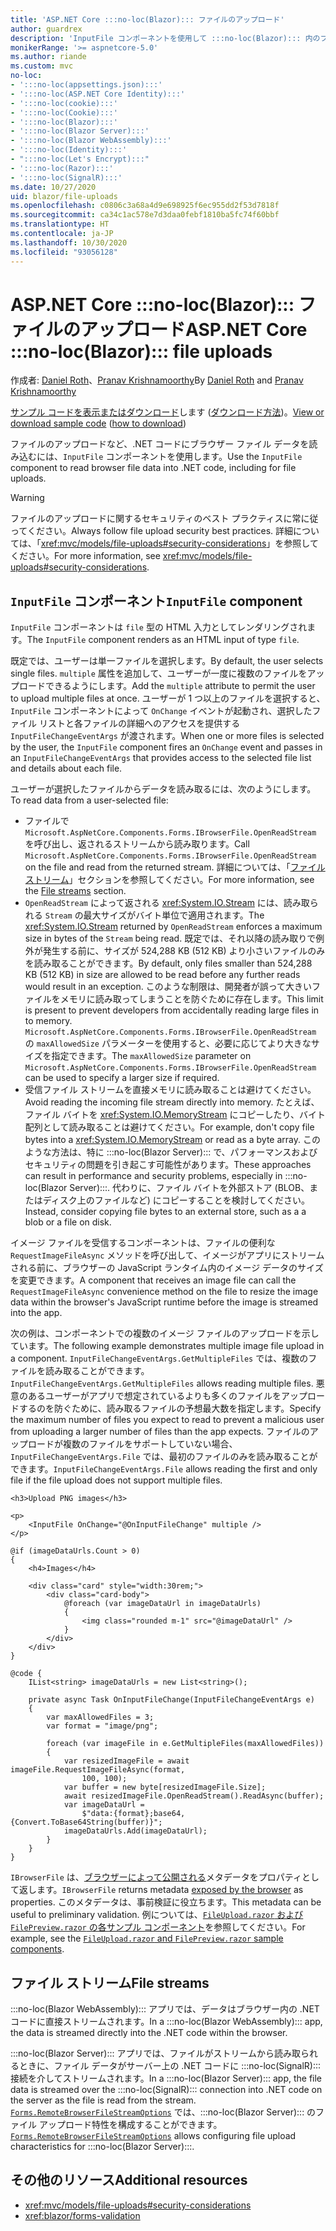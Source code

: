 ```yaml
---
title: 'ASP.NET Core :::no-loc(Blazor)::: ファイルのアップロード'
author: guardrex
description: 'InputFile コンポーネントを使用して :::no-loc(Blazor)::: 内のファイルをアップロードする方法について説明します。'
monikerRange: '>= aspnetcore-5.0'
ms.author: riande
ms.custom: mvc
no-loc:
- ':::no-loc(appsettings.json):::'
- ':::no-loc(ASP.NET Core Identity):::'
- ':::no-loc(cookie):::'
- ':::no-loc(Cookie):::'
- ':::no-loc(Blazor):::'
- ':::no-loc(Blazor Server):::'
- ':::no-loc(Blazor WebAssembly):::'
- ':::no-loc(Identity):::'
- ":::no-loc(Let's Encrypt):::"
- ':::no-loc(Razor):::'
- ':::no-loc(SignalR):::'
ms.date: 10/27/2020
uid: blazor/file-uploads
ms.openlocfilehash: c0806c3a68a4d9e698925f6ec955dd2f53d7818f
ms.sourcegitcommit: ca34c1ac578e7d3daa0febf1810ba5fc74f60bbf
ms.translationtype: HT
ms.contentlocale: ja-JP
ms.lasthandoff: 10/30/2020
ms.locfileid: "93056128"
---
```

# <a name="aspnet-core-no-locblazor-file-uploads"></a><span data-ttu-id="bff56-103">ASP.NET Core :::no-loc(Blazor)::: ファイルのアップロード</span><span class="sxs-lookup"><span data-stu-id="bff56-103">ASP.NET Core :::no-loc(Blazor)::: file uploads</span></span>

<span data-ttu-id="bff56-104">作成者: [Daniel Roth](https://github.com/danroth27)、[Pranav Krishnamoorthy](https://github.com/pranavkm)</span><span class="sxs-lookup"><span data-stu-id="bff56-104">By [Daniel Roth](https://github.com/danroth27) and [Pranav Krishnamoorthy](https://github.com/pranavkm)</span></span>

<span data-ttu-id="bff56-105">[サンプル コードを表示またはダウンロード](https://github.com/dotnet/AspNetCore.Docs/tree/master/aspnetcore/blazor/file-uploads/samples/)します ([ダウンロード方法](xref:index#how-to-download-a-sample))。</span><span class="sxs-lookup"><span data-stu-id="bff56-105">[View or download sample code](https://github.com/dotnet/AspNetCore.Docs/tree/master/aspnetcore/blazor/file-uploads/samples/) ([how to download](xref:index#how-to-download-a-sample))</span></span>

<span data-ttu-id="bff56-106">ファイルのアップロードなど、.NET コードにブラウザー ファイル データを読み込むには、`InputFile` コンポーネントを使用します。</span><span class="sxs-lookup"><span data-stu-id="bff56-106">Use the `InputFile` component to read browser file data into .NET code, including for file uploads.</span></span>

> [!WARNING]
> <span data-ttu-id="bff56-107">ファイルのアップロードに関するセキュリティのベスト プラクティスに常に従ってください。</span><span class="sxs-lookup"><span data-stu-id="bff56-107">Always follow file upload security best practices.</span></span> <span data-ttu-id="bff56-108">詳細については、「<xref:mvc/models/file-uploads#security-considerations>」を参照してください。</span><span class="sxs-lookup"><span data-stu-id="bff56-108">For more information, see <xref:mvc/models/file-uploads#security-considerations>.</span></span>

## <a name="inputfile-component"></a><span data-ttu-id="bff56-109">`InputFile` コンポーネント</span><span class="sxs-lookup"><span data-stu-id="bff56-109">`InputFile` component</span></span>

<span data-ttu-id="bff56-110">`InputFile` コンポーネントは `file` 型の HTML 入力としてレンダリングされます。</span><span class="sxs-lookup"><span data-stu-id="bff56-110">The `InputFile` component renders as an HTML input of type `file`.</span></span>

<span data-ttu-id="bff56-111">既定では、ユーザーは単一ファイルを選択します。</span><span class="sxs-lookup"><span data-stu-id="bff56-111">By default, the user selects single files.</span></span> <span data-ttu-id="bff56-112">`multiple` 属性を追加して、ユーザーが一度に複数のファイルをアップロードできるようにします。</span><span class="sxs-lookup"><span data-stu-id="bff56-112">Add the `multiple` attribute to permit the user to upload multiple files at once.</span></span> <span data-ttu-id="bff56-113">ユーザーが 1 つ以上のファイルを選択すると、`InputFile` コンポーネントによって `OnChange` イベントが起動され、選択したファイル リストと各ファイルの詳細へのアクセスを提供する `InputFileChangeEventArgs` が渡されます。</span><span class="sxs-lookup"><span data-stu-id="bff56-113">When one or more files is selected by the user, the `InputFile` component fires an `OnChange` event and passes in an `InputFileChangeEventArgs` that provides access to the selected file list and details about each file.</span></span>

<span data-ttu-id="bff56-114">ユーザーが選択したファイルからデータを読み取るには、次のようにします。</span><span class="sxs-lookup"><span data-stu-id="bff56-114">To read data from a user-selected file:</span></span>

* <span data-ttu-id="bff56-115">ファイルで `Microsoft.AspNetCore.Components.Forms.IBrowserFile.OpenReadStream` を呼び出し、返されるストリームから読み取ります。</span><span class="sxs-lookup"><span data-stu-id="bff56-115">Call `Microsoft.AspNetCore.Components.Forms.IBrowserFile.OpenReadStream` on the file and read from the returned stream.</span></span> <span data-ttu-id="bff56-116">詳細については、「[ファイル ストリーム](#file-streams)」セクションを参照してください。</span><span class="sxs-lookup"><span data-stu-id="bff56-116">For more information, see the [File streams](#file-streams) section.</span></span>
* <span data-ttu-id="bff56-117">`OpenReadStream` によって返される <xref:System.IO.Stream> には、読み取られる `Stream` の最大サイズがバイト単位で適用されます。</span><span class="sxs-lookup"><span data-stu-id="bff56-117">The <xref:System.IO.Stream> returned by `OpenReadStream` enforces a maximum size in bytes of the `Stream` being read.</span></span> <span data-ttu-id="bff56-118">既定では、それ以降の読み取りで例外が発生する前に、サイズが 524,288 KB (512 KB) より小さいファイルのみを読み取ることができます。</span><span class="sxs-lookup"><span data-stu-id="bff56-118">By default, only files smaller than 524,288 KB (512 KB) in size are allowed to be read before any further reads would result in an exception.</span></span> <span data-ttu-id="bff56-119">このような制限は、開発者が誤って大きいファイルをメモリに読み取ってしまうことを防ぐために存在します。</span><span class="sxs-lookup"><span data-stu-id="bff56-119">This limit is present to prevent developers from accidentally reading large files in to memory.</span></span> <span data-ttu-id="bff56-120">`Microsoft.AspNetCore.Components.Forms.IBrowserFile.OpenReadStream` の `maxAllowedSize` パラメーターを使用すると、必要に応じてより大きなサイズを指定できます。</span><span class="sxs-lookup"><span data-stu-id="bff56-120">The `maxAllowedSize` parameter on `Microsoft.AspNetCore.Components.Forms.IBrowserFile.OpenReadStream` can be used to specify a larger size if required.</span></span>
* <span data-ttu-id="bff56-121">受信ファイル ストリームを直接メモリに読み取ることは避けてください。</span><span class="sxs-lookup"><span data-stu-id="bff56-121">Avoid reading the incoming file stream directly into memory.</span></span> <span data-ttu-id="bff56-122">たとえば、ファイル バイトを <xref:System.IO.MemoryStream> にコピーしたり、バイト配列として読み取ることは避けてください。</span><span class="sxs-lookup"><span data-stu-id="bff56-122">For example, don't copy file bytes into a <xref:System.IO.MemoryStream> or read as a byte array.</span></span> <span data-ttu-id="bff56-123">このような方法は、特に :::no-loc(Blazor Server)::: で、パフォーマンスおよびセキュリティの問題を引き起こす可能性があります。</span><span class="sxs-lookup"><span data-stu-id="bff56-123">These approaches can result in performance and security problems, especially in :::no-loc(Blazor Server):::.</span></span> <span data-ttu-id="bff56-124">代わりに、ファイル バイトを外部ストア (BLOB、またはディスク上のファイルなど) にコピーすることを検討してください。</span><span class="sxs-lookup"><span data-stu-id="bff56-124">Instead, consider copying file bytes to an external store, such as a a blob or a file on disk.</span></span>

<span data-ttu-id="bff56-125">イメージ ファイルを受信するコンポーネントは、ファイルの便利な `RequestImageFileAsync` メソッドを呼び出して、イメージがアプリにストリームされる前に、ブラウザーの JavaScript ランタイム内のイメージ データのサイズを変更できます。</span><span class="sxs-lookup"><span data-stu-id="bff56-125">A component that receives an image file can call the `RequestImageFileAsync` convenience method on the file to resize the image data within the browser's JavaScript runtime before the image is streamed into the app.</span></span>

<span data-ttu-id="bff56-126">次の例は、コンポーネントでの複数のイメージ ファイルのアップロードを示しています。</span><span class="sxs-lookup"><span data-stu-id="bff56-126">The following example demonstrates multiple image file upload in a component.</span></span> <span data-ttu-id="bff56-127">`InputFileChangeEventArgs.GetMultipleFiles` では、複数のファイルを読み取ることができます。</span><span class="sxs-lookup"><span data-stu-id="bff56-127">`InputFileChangeEventArgs.GetMultipleFiles` allows reading multiple files.</span></span> <span data-ttu-id="bff56-128">悪意のあるユーザーがアプリで想定されているよりも多くのファイルをアップロードするのを防ぐために、読み取るファイルの予想最大数を指定します。</span><span class="sxs-lookup"><span data-stu-id="bff56-128">Specify the maximum number of files you expect to read to prevent a malicious user from uploading a larger number of files than the app expects.</span></span> <span data-ttu-id="bff56-129">ファイルのアップロードが複数のファイルをサポートしていない場合、`InputFileChangeEventArgs.File` では、最初のファイルのみを読み取ることができます。</span><span class="sxs-lookup"><span data-stu-id="bff56-129">`InputFileChangeEventArgs.File` allows reading the first and only file if the file upload does not support multiple files.</span></span>

```razor
<h3>Upload PNG images</h3>

<p>
    <InputFile OnChange="@OnInputFileChange" multiple />
</p>

@if (imageDataUrls.Count > 0)
{
    <h4>Images</h4>

    <div class="card" style="width:30rem;">
        <div class="card-body">
            @foreach (var imageDataUrl in imageDataUrls)
            {
                <img class="rounded m-1" src="@imageDataUrl" />
            }
        </div>
    </div>
}

@code {
    IList<string> imageDataUrls = new List<string>();

    private async Task OnInputFileChange(InputFileChangeEventArgs e)
    {
        var maxAllowedFiles = 3;
        var format = "image/png";

        foreach (var imageFile in e.GetMultipleFiles(maxAllowedFiles))
        {
            var resizedImageFile = await imageFile.RequestImageFileAsync(format, 
                100, 100);
            var buffer = new byte[resizedImageFile.Size];
            await resizedImageFile.OpenReadStream().ReadAsync(buffer);
            var imageDataUrl = 
                $"data:{format};base64,{Convert.ToBase64String(buffer)}";
            imageDataUrls.Add(imageDataUrl);
        }
    }
}
```

<span data-ttu-id="bff56-130">`IBrowserFile` は、[ブラウザーによって公開される](https://developer.mozilla.org/docs/Web/API/File#Instance_properties)メタデータをプロパティとして返します。</span><span class="sxs-lookup"><span data-stu-id="bff56-130">`IBrowserFile` returns metadata [exposed by the browser](https://developer.mozilla.org/docs/Web/API/File#Instance_properties) as properties.</span></span> <span data-ttu-id="bff56-131">このメタデータは、事前検証に役立ちます。</span><span class="sxs-lookup"><span data-stu-id="bff56-131">This metadata can be useful to preliminary validation.</span></span> <span data-ttu-id="bff56-132">例については、[`FileUpload.razor` および `FilePreview.razor` の各サンプル コンポーネント](https://github.com/dotnet/AspNetCore.Docs/tree/master/aspnetcore/blazor/file-uploads/samples/)を参照してください。</span><span class="sxs-lookup"><span data-stu-id="bff56-132">For example, see the [`FileUpload.razor` and `FilePreview.razor` sample components](https://github.com/dotnet/AspNetCore.Docs/tree/master/aspnetcore/blazor/file-uploads/samples/).</span></span>

## <a name="file-streams"></a><span data-ttu-id="bff56-133">ファイル ストリーム</span><span class="sxs-lookup"><span data-stu-id="bff56-133">File streams</span></span>

<span data-ttu-id="bff56-134">:::no-loc(Blazor WebAssembly)::: アプリでは、データはブラウザー内の .NET コードに直接ストリームされます。</span><span class="sxs-lookup"><span data-stu-id="bff56-134">In a :::no-loc(Blazor WebAssembly)::: app, the data is streamed directly into the .NET code within the browser.</span></span>

<span data-ttu-id="bff56-135">:::no-loc(Blazor Server)::: アプリでは、ファイルがストリームから読み取られるときに、ファイル データがサーバー上の .NET コードに :::no-loc(SignalR)::: 接続を介してストリームされます。</span><span class="sxs-lookup"><span data-stu-id="bff56-135">In a :::no-loc(Blazor Server)::: app, the file data is streamed over the :::no-loc(SignalR)::: connection into .NET code on the server as the file is read from the stream.</span></span> <span data-ttu-id="bff56-136">[`Forms.RemoteBrowserFileStreamOptions`](https://github.com/dotnet/aspnetcore/blob/master/src/Components/Web/src/Forms/InputFile/RemoteBrowserFileStreamOptions.cs) では、:::no-loc(Blazor Server)::: のファイル アップロード特性を構成することができます。</span><span class="sxs-lookup"><span data-stu-id="bff56-136">[`Forms.RemoteBrowserFileStreamOptions`](https://github.com/dotnet/aspnetcore/blob/master/src/Components/Web/src/Forms/InputFile/RemoteBrowserFileStreamOptions.cs) allows configuring file upload characteristics for :::no-loc(Blazor Server):::.</span></span>

## <a name="additional-resources"></a><span data-ttu-id="bff56-137">その他のリソース</span><span class="sxs-lookup"><span data-stu-id="bff56-137">Additional resources</span></span>

* <xref:mvc/models/file-uploads#security-considerations>
* <xref:blazor/forms-validation>

